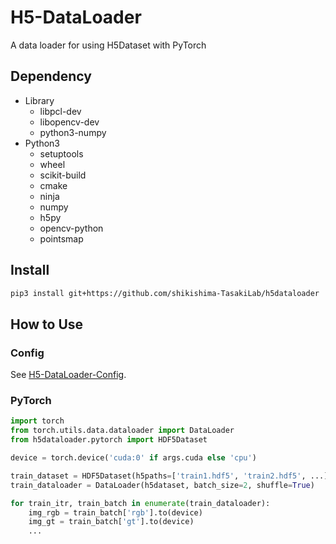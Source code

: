 # H5-DataLoader

A data loader for using H5Dataset with PyTorch

## Dependency

- Library
  - libpcl-dev
  - libopencv-dev
  - python3-numpy
- Python3
  - setuptools
  - wheel
  - scikit-build
  - cmake
  - ninja
  - numpy
  - h5py
  - opencv-python
  - pointsmap

## Install

```bash
pip3 install git+https://github.com/shikishima-TasakiLab/h5dataloader
```

## How to Use

### Config

See [H5-DataLoader-Config](https://github.com/shikishima-TasakiLab/h5dataloader-config).

### PyTorch

```python
import torch
from torch.utils.data.dataloader import DataLoader
from h5dataloader.pytorch import HDF5Dataset

device = torch.device('cuda:0' if args.cuda else 'cpu')

train_dataset = HDF5Dataset(h5paths=['train1.hdf5', 'train2.hdf5', ...], config='config.json')
train_dataloader = DataLoader(h5dataset, batch_size=2, shuffle=True)

for train_itr, train_batch in enumerate(train_dataloader):
    img_rgb = train_batch['rgb'].to(device)
    img_gt = train_batch['gt'].to(device)
    ...
```